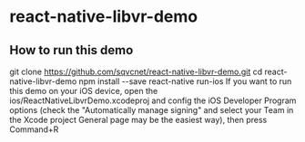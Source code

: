 # react-native-libvr-demo
## How to run this demo
git clone https://github.com/sqvcnet/react-native-libvr-demo.git
cd react-native-libvr-demo
npm install --save
react-native run-ios
If you want to run this demo on your iOS device, open the ios/ReactNativeLibvrDemo.xcodeproj and config the iOS Developer Program options (check the "Automatically manage signing" and select your Team in the Xcode project General page may be the easiest way), then press Command+R 

